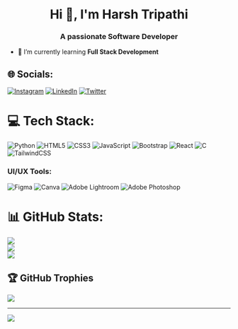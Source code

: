 <h1 align="center">Hi 👋, I'm Harsh Tripathi</h1>
<h3 align="center">A passionate Software Developer</h3>

- 🌱 I’m currently learning **Full Stack Development**

## 🌐 Socials:
[![Instagram](https://img.shields.io/badge/Instagram-%23E4405F.svg?logo=Instagram&logoColor=white)](https://instagram.com/alpharsh_) [![LinkedIn](https://img.shields.io/badge/LinkedIn-%230077B5.svg?logo=linkedin&logoColor=white)](https://linkedin.com/in/alpharsh) [![Twitter](https://img.shields.io/badge/Twitter-%231DA1F2.svg?logo=Twitter&logoColor=white)](https://twitter.com/alpharsh) 

# 💻 Tech Stack:
![Python](https://img.shields.io/badge/python-3670A0?style=flat&logo=python&logoColor=ffdd54) ![HTML5](https://img.shields.io/badge/html5-%23E34F26.svg?style=flat&logo=html5&logoColor=white) ![CSS3](https://img.shields.io/badge/css3-%231572B6.svg?style=flat&logo=css3&logoColor=white) ![JavaScript](https://img.shields.io/badge/javascript-%23323330.svg?style=flat&logo=javascript&logoColor=%23F7DF1E) ![Bootstrap](https://img.shields.io/badge/bootstrap-%23563D7C.svg?style=flat&logo=bootstrap&logoColor=white)  ![React](https://img.shields.io/badge/react-%2320232a.svg?style=flat&logo=react&logoColor=%2361DAFB) ![C](https://img.shields.io/badge/c-%2300599C.svg?style=flat&logo=c&logoColor=white) ![TailwindCSS](https://img.shields.io/badge/tailwindcss-%2338B2AC.svg?style=flat&logo=tailwind-css&logoColor=white)

### UI/UX Tools:
![Figma](https://img.shields.io/badge/figma-%23F24E1E.svg?style=flat&logo=figma&logoColor=white) ![Canva](https://img.shields.io/badge/Canva-%2300C4CC.svg?style=flat&logo=Canva&logoColor=white) ![Adobe Lightroom](https://img.shields.io/badge/Adobe%20Lightroom-31A8FF.svg?style=flat&logo=Adobe%20Lightroom&logoColor=white) ![Adobe Photoshop](https://img.shields.io/badge/adobephotoshop-%2331A8FF.svg?style=flat&logo=adobephotoshop&logoColor=white) 

# 📊 GitHub Stats:
![](https://github-readme-stats.vercel.app/api?username=alpharsh&theme=dark&hide_border=false&include_all_commits=true&count_private=false)<br/>
![](https://github-readme-streak-stats.herokuapp.com/?user=alpharsh&theme=dark&hide_border=false)<br/>
![](https://github-readme-stats.vercel.app/api/top-langs/?username=alpharsh&theme=dark&hide_border=false&include_all_commits=true&count_private=false&layout=compact)

## 🏆 GitHub Trophies
![](https://github-profile-trophy.vercel.app/?username=alpharsh&theme=radical&no-frame=false&no-bg=false&margin-w=4)

---
[![](https://visitcount.itsvg.in/api?id=alpharsh&icon=0&color=3)](https://visitcount.itsvg.in)

<!-- Proudly created with GPRM ( https://gprm.itsvg.in ) -->
